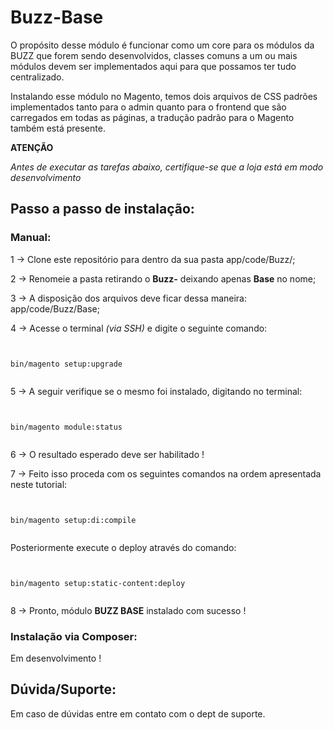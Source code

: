 # Buzz-Base

O propósito desse módulo é funcionar como um core para os módulos da BUZZ que forem sendo desenvolvidos, classes comuns a um ou mais módulos devem ser implementados aqui para que possamos ter tudo centralizado.

Instalando esse módulo no Magento, temos dois arquivos de CSS padrões implementados tanto para o admin quanto para o frontend que são carregados em todas as páginas, a tradução padrão para o Magento também está presente.

**ATENÇÃO** 

*Antes de executar as tarefas abaixo, certifique-se que a loja está em modo desenvolvimento*

## Passo a passo de instalação:


### Manual: 

1 -> Clone este repositório para dentro da sua pasta app/code/Buzz/;

2 -> Renomeie a pasta retirando o **Buzz-** deixando apenas **Base** no nome;

3 -> A disposição dos arquivos deve ficar dessa maneira: app/code/Buzz/Base;

4 -> Acesse o terminal *(via SSH)* e digite o seguinte comando:

```


bin/magento setup:upgrade


```

5 -> A seguir verifique se o mesmo foi instalado, digitando no terminal:

```


bin/magento module:status


```

6 -> O resultado esperado deve ser habilitado !

7 -> Feito isso proceda com os seguintes comandos na ordem apresentada neste tutorial:

```


bin/magento setup:di:compile


```

Posteriormente execute o deploy através do comando:

```


bin/magento setup:static-content:deploy


```

8 -> Pronto, módulo **BUZZ BASE** instalado com sucesso !

### Instalação via Composer:

Em desenvolvimento !


## Dúvida/Suporte:

Em caso de dúvidas entre em contato com o dept de suporte.